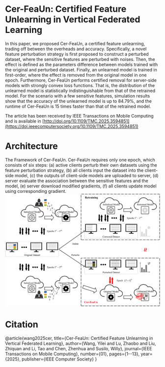 # Cer-FeaUn: Certified Feature Unlearning in Vertical Federated Learning
In this paper, we proposed Cer-FeaUn, a certified feature unlearning, trading off between the overheads and accuracy. Specifically, a novel feature perturbation strategy is first proposed to construct a perturbed dataset, where the sensitive features are perturbed with noises. Then, the effect is defined as the parameters difference between models trained with the original and perturbed dataset. Finally, an unlearned model is trained in first-order, where the effect is removed from the original model in one epoch. Furthermore, Cer-FeaUn performs certified removal for server-side models with strongly convex loss functions. That is, the distribution of the unlearned model is statistically indistinguishable from that of the retrained model. For the scenario with a few sensitive features, simulation results show that the accuracy of the unlearned model is up to 84.79%, and the runtime of Cer-FeaUn is 15 times faster than that of the retrained model.

The article has been received by IEEE Transactions on Mobile Computing and is available in [http://doi.org/10.1109/TMC.2025.3594851](https://doi.ieeecomputersociety.org/10.1109/TMC.2025.3594851)

# Architecture
The Framework of Cer-FeaUn. Cer-FeaUn requires only one epoch, which consists of six steps: (a) active clients perturb their own datasets using the feature perturbation strategy, (b) all clients input the dataset into the client-side model, (c) the outputs of client-side models are uploaded to server, (d) server evaluate the association between the sensitive features and the model, (e) server download modified gradients, (f) all clients update model using corresponding gradient.
![fram1 (1)](./Cer-FeaUn.png)

# Citation
@article{wang2025cer,
  title={Cer-FeaUn: Certified Feature Unlearning in Vertical Federated Learning},
  author={Wang, Yilei and Lu, Zhaobo and Liu, Zhiquan and Li, Tao and Chen, Zhenhua and Susilo, Willy},
  journal={IEEE Transactions on Mobile Computing},
  number={01},
  pages={1--13},
  year={2025},
  publisher={IEEE Computer Society}
}

